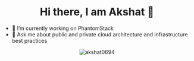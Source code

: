 <h1 align="center">Hi there, I am Akshat 👋</h1>

- 🔭   I’m currently working on PhantomStack
- 💬   Ask me about public and private cloud architecture and infrastructure best practices

<p align="center"> <img src="https://github-readme-stats.vercel.app/api?username=akshat0694&show_icons=true" alt="akshat0694" /> </p>
